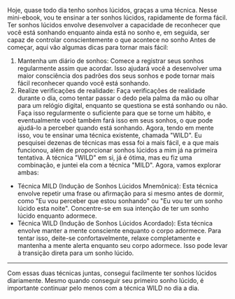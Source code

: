 Hoje, quase todo dia tenho sonhos lúcidos, graças a uma técnica.
Nesse mini-ebook, vou te ensinar a ter sonhos lúcidos, rapidamente de forma fácil.
Ter sonhos lúcidos envolve desenvolver a capacidade de reconhecer que você está sonhando enquanto ainda está no sonho e, em seguida, ser capaz de controlar conscientemente o que acontece no sonho
Antes de começar, aqui vão algumas dicas para tornar mais fácil:
1. Mantenha um diário de sonhos: Comece a registrar seus sonhos regularmente assim que acordar. Isso ajudará você a desenvolver uma maior consciência dos padrões dos seus sonhos e pode tornar mais fácil reconhecer quando você está sonhando.
2.  Realize verificações de realidade: Faça verificações de realidade durante o dia, como tentar passar o dedo pela palma da mão ou olhar para um relógio digital, enquanto se questiona se está sonhando ou não. Faça isso regularmente o suficiente para que se torne um hábito, e eventualmente você também fará isso em seus sonhos, o que pode ajudá-lo a perceber quando está sonhando.
Agora, tendo em mente isso, vou te ensinar uma técnica existente, chamada "WILD". Eu pesquisei dezenas de técnicas mas essa foi a mais fácil, e a que mais funcionou, além de proporcionar sonhos lúcidos a mim já na primeira tentativa.
A técnica "WILD" em si, já é ótima, mas eu fiz uma combinação, e juntei ela com a técnica "MILD". Agora, vamos explorar ambas:
- Técnica MILD (Indução de Sonhos Lúcidos Mnemônica):
Esta técnica envolve repetir uma frase ou afirmação para si mesmo antes de dormir, como "Eu vou perceber que estou sonhando" ou "Eu vou ter um sonho lúcido esta noite". Concentre-se em sua intenção de ter um sonho lúcido enquanto adormece.
- Técnica WILD (Indução de Sonhos Lúcidos Acordado):
Esta técnica envolve manter a mente consciente enquanto o corpo adormece. Para tentar isso, deite-se confortavelmente, relaxe completamente e mantenha a mente alerta enquanto seu corpo adormece. Isso pode levar à transição direta para um sonho lúcido.
-------
Com essas duas técnicas juntas, consegui facilmente ter sonhos lúcidos diariamente.
Mesmo quando conseguir seu primeiro sonho lúcido, é importante continuar pelo menos com a técnica WILD no dia a dia.
